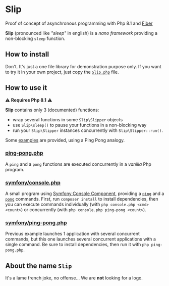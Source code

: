 # Slip
Proof of concept of asynchronous programming with Php 8.1 and [Fiber](https://wiki.php.net/rfc/fibers)


**Slip** (pronounced like _"sleep"_ in english) is a _nano framework_ providing a non-blocking `sleep` function.

## How to install
Don't.
It's just a one file library for demonstration purpose only.
If you want to try it in your own project, just copy the [`Slip.php`](Slip.php) file.

## How to use it
⚠️ **Requires Php 8.1** ⚠️

**Slip** contains only 3 (documented) functions:
* wrap several functions in some `Slip\Slipper` objects
* use `Slip\sleep()` to pause your functions in a non-blocking way
* run your `Slip\Slipper` instances concurrently with `Slip\Slipper::run()`.

Some [examples](examples) are provided, using a Ping Pong analogy.

### [ping-pong.php](examples/ping-pong.php)
A `ping` and a `pong` functions are executed concurrently in a _vanilla_ Php program.

### [symfony/console.php](examples/symfony/console.php)
A small program using [Symfony Console Component](https://symfony.com/doc/current/components/console),
providing a [`ping`](examples/symfony/src/PingCommand.php) and a [`pong`](examples/symfony/src/PongCommand.php) commands.
First, run `composer install` to install dependencies, then you can execute commands individually (with
`php console.php <cmd> <count>`) or concurrently (with `php console.php ping-pong <count>`).

### [symfony/ping-pong.php](examples/symfony/ping-pong.php)
Previous example launches 1 application with several concurrent commands,
but this one launches several concurrent applications with a single command.
Be sure to install dependencies, then run it with `php ping-pong.php`.

## About the name `Slip`
It's a lame french joke, no offense…
We are **not** looking for a logo.
